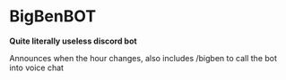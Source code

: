 # BigBenBOT

**Quite literally useless discord bot**

Announces when the hour changes, also includes /bigben to call the bot into voice chat
